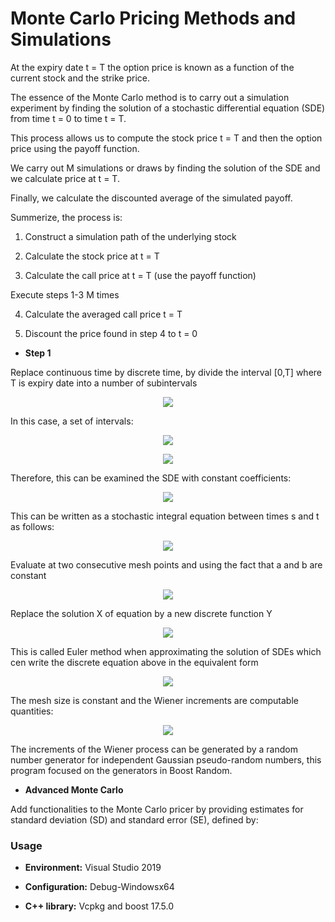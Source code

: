 # Monte Carlo Pricing Methods and Simulations

At the expiry date t = T the option price is known as a function of the current stock and the strike price. 

The essence of the Monte Carlo method is to carry out a simulation experiment
by finding the solution of a stochastic differential equation (SDE) from time t = 0 to time t = T.

This process allows us to compute the stock price t = T and then the option price using the payoff function.

We carry out M simulations or draws by finding the solution of the SDE and we calculate price at t = T.

Finally, we calculate the discounted average of the simulated payoff.

Summerize, the process is:

1. Construct a simulation path of the underlying stock

2. Calculate the stock price at t = T

3. Calculate the call price at t = T (use the payoff function)

Execute steps 1-3 M times

4. Calculate the averaged call price t = T

5. Discount the price found in step 4 to t = 0

* **Step 1**

Replace continuous time by discrete time, by divide the interval [0,T] where T is expiry date into a number of subintervals

<p align="center"><img src="https://github.com/SaraPeyko/MonteCarloMethodsSimulations/blob/master/Captures/Capture1.JPG"></p>

In this case, a set of intervals:

<p align="center"><img src="https://github.com/SaraPeyko/MonteCarloMethodsSimulations/blob/master/Captures/Capture2.JPG"></p>

<p align="center"><img src="https://github.com/SaraPeyko/MonteCarloMethodsSimulations/blob/master/Captures/Capture6.JPG"></p>

Therefore, this can be examined the SDE with constant coefficients:

<p align="center"><img src="https://github.com/SaraPeyko/MonteCarloMethodsSimulations/blob/master/Captures/Capture3.JPG"></p>

This can be written as a stochastic integral equation between times s and t as follows:

<p align="center"><img src="https://github.com/SaraPeyko/MonteCarloMethodsSimulations/blob/master/Captures/Capture4.JPG"></p>

Evaluate at two consecutive mesh points and using the fact that a and b are constant

<p align="center"><img src="https://github.com/SaraPeyko/MonteCarloMethodsSimulations/blob/master/Captures/Capture5.JPG"></p>

Replace the solution X of equation by a new discrete function Y

<p align="center"><img src="https://github.com/SaraPeyko/MonteCarloMethodsSimulations/blob/master/Captures/Capture7.JPG"></p>

This is called Euler method when approximating the solution of SDEs which cen write the discrete equation above in the equivalent form

<p align="center"><img src="https://github.com/SaraPeyko/MonteCarloMethodsSimulations/blob/master/Captures/Capture8.JPG"></p>

The mesh size is constant and the Wiener increments are computable quantities:

<p align="center"><img src="https://github.com/SaraPeyko/MonteCarloMethodsSimulations/blob/master/Captures/Capture9.JPG"></p>

The increments of the Wiener process can be generated by a random number generator for independent Gaussian pseudo-random numbers, this program focused on the generators in Boost Random.

* **Advanced Monte Carlo**

Add functionalities to the Monte Carlo pricer by providing estimates for standard deviation (SD) and standard error (SE), defined by:

### Usage

* **Environment:** Visual Studio 2019 

* **Configuration:** Debug-Windowsx64

* **C++ library:** Vcpkg and boost 17.5.0
